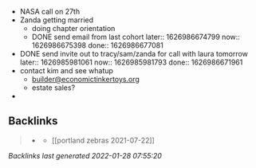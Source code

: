 - NASA call on 27th
- Zanda getting married
	- doing chapter orientation
	- DONE send email from last cohort
	  later:: 1626986674799
	  now:: 1626986675398
	  done:: 1626986677081
- DONE send invite out to tracy/sam/zanda for call with laura tomorrow
  later:: 1626985981061
  now:: 1626985981793
  done:: 1626986671961
- contact kim and see whatup
	- builder@economictinkertoys.org
	- estate sales?
-

## Backlinks

> - [](../journals/2021_07_22.md)
>   - [[portland zebras 2021-07-22]]

_Backlinks last generated 2022-01-28 07:55:20_
